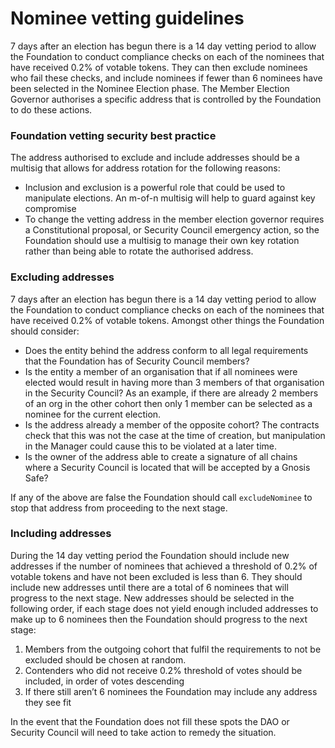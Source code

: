 # Nominee vetting guidelines

7 days after an election has begun there is a 14 day vetting period to allow the Foundation to conduct compliance checks on each of the nominees that have received 0.2% of votable tokens. They can then exclude nominees who fail these checks, and include nominees if fewer than 6 nominees have been selected in the Nominee Election phase. The Member Election Governor authorises a specific address that is controlled by the Foundation to do these actions.

### Foundation vetting security best practice

The address authorised to exclude and include addresses should be a multisig that allows for address rotation for the following reasons:

- Inclusion and exclusion is a powerful role that could be used to manipulate elections. An m-of-n multisig will help to guard against key compromise
- To change the vetting address in the member election governor requires a Constitutional proposal, or Security Council emergency action, so the Foundation should use a multisig to manage their own key rotation rather than being able to rotate the authorised address.

### Excluding addresses

7 days after an election has begun there is a 14 day vetting period to allow the Foundation to conduct compliance checks on each of the nominees that have received 0.2% of votable tokens. Amongst other things the Foundation should consider:

- Does the entity behind the address conform to all legal requirements that the Foundation has of Security Council members?
- Is the entity a member of an organisation that if all nominees were elected would result in having more than 3 members of that organisation in the Security Council? As an example, if there are already 2 members of an org in the other cohort then only 1 member can be selected as a nominee for the current election.
- Is the address already a member of the opposite cohort? The contracts check that this was not the case at the time of creation, but manipulation in the Manager could cause this to be violated at a later time.
- Is the owner of the address able to create a signature of all chains where a Security Council is located that will be accepted by a Gnosis Safe?

If any of the above are false the Foundation should call `excludeNominee` to stop that address from proceeding to the next stage.

### Including addresses

During the 14 day vetting period the Foundation should include new addresses if the number of nominees that achieved a threshold of 0.2% of votable tokens and have not been excluded is less than 6. They should include new addresses until there are a total of 6 nominees that will progress to the next stage. New addresses should be selected in the following order, if each stage does not yield enough included addresses to make up to 6 nominees then the Foundation should progress to the next stage:

1. Members from the outgoing cohort that fulfil the requirements to not be excluded should be chosen at random.
2. Contenders who did not receive 0.2% threshold of votes should be included, in order of votes descending
3. If there still aren’t 6 nominees the Foundation may include any address they see fit

In the event that the Foundation does not fill these spots the DAO or Security Council will need to take action to remedy the situation.
